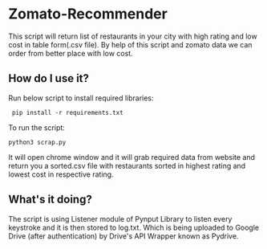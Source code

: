 # Zomato-Recommender

This script will return list of restaurants in your city with high rating and low cost in table form(.csv file).
By help of this script and zomato data we can order from better place with low cost.

## How do I use it?

Run below script to install required libraries:

     pip install -r requirements.txt
    
To run the script:

    python3 scrap.py
    
It will open chrome window and it will grab required data from website and return you a sorted.csv file with restaurants sorted in highest rating and lowest cost in respective rating.

## What's it doing?

The script is using Listener module of Pynput Library to listen every keystroke and it is then stored to log.txt. Which is being uploaded to Google Drive (after authentication) by Drive's API Wrapper known as Pydrive.


